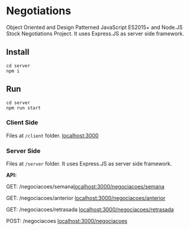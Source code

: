 # Negotiations

Object Oriented and Design Patterned JavaScript ES2015+ and Node.JS Stock Negotiations Project. It uses Express.JS as server side framework.

## Install

```
cd server
npm i
```

## Run

```
cd server
npm run start
```

### Client Side

Files at `/client` folder.
[localhost:3000](http://localhost:3000)

### Server Side

Files at `/server` folder.
It uses Express.JS as server side framework.

**API:**

GET: /negociacoes/semana[localhost:3000/negociacoes/semana](http://localhost:3000/negociacoes/semana)

GET: /negociacoes/anterior [localhost:3000/negociacoes/anterior](http://localhost:3000/negociacoes/anterior)

GET: /negociacoes/retrasada [localhost:3000/negociacoes/retrasada](http://localhost:3000/negociacoes/retrasada)

POST: /negociacoes [localhost:3000/negociacoes](http://localhost:3000/negociacoes)
